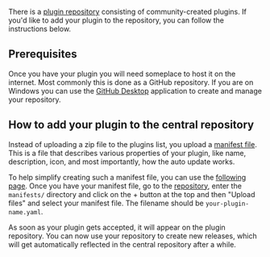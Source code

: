 There is a [plugin repository](https://github.com/endless-sky/endless-sky-plugins) consisting of community-created plugins. If you'd like to add your plugin to the repository, you can follow the instructions below.

## Prerequisites

Once you have your plugin you will need someplace to host it on the internet. Most commonly this is done as a GitHub repository. If you are on Windows you can use the [GitHub Desktop](https://desktop.github.com/) application to create and manage your repository.

## How to add your plugin to the central repository

Instead of uploading a zip file to the plugins list, you upload a [manifest file](https://github.com/endless-sky/rfcs/blob/main/rfcs/0001-plugin-index.md). This is a file that describes various properties of your plugin, like name, description, icon, and most importantly, how the auto update works.

To help simplify creating such a manifest file, you can use the [following page](https://endless-sky.github.io/plugin-manifest-gen.html). Once you have your manifest file, go to the [repository](https://github.com/endless-sky/endless-sky-plugins), enter the `manifests/` directory and click on the + button at the top and then "Upload files" and select your manifest file. The filename should be `your-plugin-name.yaml`.

As soon as your plugin gets accepted, it will appear on the plugin repository. You can now use your repository to create new releases, which will get automatically reflected in the central repository after a while.
